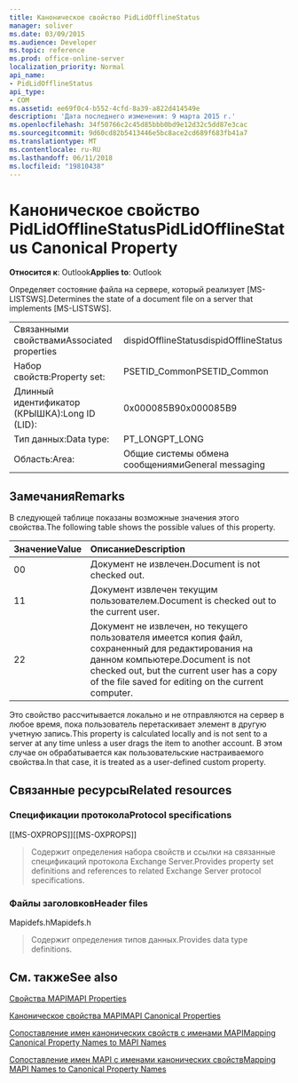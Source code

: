 ```yaml
---
title: Каноническое свойство PidLidOfflineStatus
manager: soliver
ms.date: 03/09/2015
ms.audience: Developer
ms.topic: reference
ms.prod: office-online-server
localization_priority: Normal
api_name:
- PidLidOfflineStatus
api_type:
- COM
ms.assetid: ee69f0c4-b552-4cfd-8a39-a822d414549e
description: 'Дата последнего изменения: 9 марта 2015 г.'
ms.openlocfilehash: 34f50766c2c45d85bbb0bd9e12d32c5dd87e3cac
ms.sourcegitcommit: 9d60cd82b5413446e5bc8ace2cd689f683fb41a7
ms.translationtype: MT
ms.contentlocale: ru-RU
ms.lasthandoff: 06/11/2018
ms.locfileid: "19810438"
---
```

# <a name="pidlidofflinestatus-canonical-property"></a><span data-ttu-id="a235d-103">Каноническое свойство PidLidOfflineStatus</span><span class="sxs-lookup"><span data-stu-id="a235d-103">PidLidOfflineStatus Canonical Property</span></span>

  
  
<span data-ttu-id="a235d-104">**Относится к**: Outlook</span><span class="sxs-lookup"><span data-stu-id="a235d-104">**Applies to**: Outlook</span></span> 
  
<span data-ttu-id="a235d-105">Определяет состояние файла на сервере, который реализует [MS-LISTSWS].</span><span class="sxs-lookup"><span data-stu-id="a235d-105">Determines the state of a document file on a server that implements [MS-LISTSWS].</span></span>
  
|||
|:-----|:-----|
|<span data-ttu-id="a235d-106">Связанными свойствами</span><span class="sxs-lookup"><span data-stu-id="a235d-106">Associated properties</span></span>  <br/> |<span data-ttu-id="a235d-107">dispidOfflineStatus</span><span class="sxs-lookup"><span data-stu-id="a235d-107">dispidOfflineStatus</span></span>  <br/> |
|<span data-ttu-id="a235d-108">Набор свойств:</span><span class="sxs-lookup"><span data-stu-id="a235d-108">Property set:</span></span>  <br/> |<span data-ttu-id="a235d-109">PSETID_Common</span><span class="sxs-lookup"><span data-stu-id="a235d-109">PSETID_Common</span></span>  <br/> |
|<span data-ttu-id="a235d-110">Длинный идентификатор (КРЫШКА):</span><span class="sxs-lookup"><span data-stu-id="a235d-110">Long ID (LID):</span></span>  <br/> |<span data-ttu-id="a235d-111">0x000085B9</span><span class="sxs-lookup"><span data-stu-id="a235d-111">0x000085B9</span></span>  <br/> |
|<span data-ttu-id="a235d-112">Тип данных:</span><span class="sxs-lookup"><span data-stu-id="a235d-112">Data type:</span></span>  <br/> |<span data-ttu-id="a235d-113">PT_LONG</span><span class="sxs-lookup"><span data-stu-id="a235d-113">PT_LONG</span></span>  <br/> |
|<span data-ttu-id="a235d-114">Область:</span><span class="sxs-lookup"><span data-stu-id="a235d-114">Area:</span></span>  <br/> |<span data-ttu-id="a235d-115">Общие системы обмена сообщениями</span><span class="sxs-lookup"><span data-stu-id="a235d-115">General messaging</span></span>  <br/> |
   
## <a name="remarks"></a><span data-ttu-id="a235d-116">Замечания</span><span class="sxs-lookup"><span data-stu-id="a235d-116">Remarks</span></span>

<span data-ttu-id="a235d-117">В следующей таблице показаны возможные значения этого свойства.</span><span class="sxs-lookup"><span data-stu-id="a235d-117">The following table shows the possible values of this property.</span></span>
  
|<span data-ttu-id="a235d-118">**Значение**</span><span class="sxs-lookup"><span data-stu-id="a235d-118">**Value**</span></span>|<span data-ttu-id="a235d-119">**Описание**</span><span class="sxs-lookup"><span data-stu-id="a235d-119">**Description**</span></span>|
|:-----|:-----|
|<span data-ttu-id="a235d-120">0</span><span class="sxs-lookup"><span data-stu-id="a235d-120">0</span></span>  <br/> |<span data-ttu-id="a235d-121">Документ не извлечен.</span><span class="sxs-lookup"><span data-stu-id="a235d-121">Document is not checked out.</span></span>  <br/> |
|<span data-ttu-id="a235d-122">1</span><span class="sxs-lookup"><span data-stu-id="a235d-122">1</span></span>  <br/> |<span data-ttu-id="a235d-123">Документ извлечен текущим пользователем.</span><span class="sxs-lookup"><span data-stu-id="a235d-123">Document is checked out to the current user.</span></span>  <br/> |
|<span data-ttu-id="a235d-124">2</span><span class="sxs-lookup"><span data-stu-id="a235d-124">2</span></span>  <br/> |<span data-ttu-id="a235d-125">Документ не извлечен, но текущего пользователя имеется копия файл, сохраненный для редактирования на данном компьютере.</span><span class="sxs-lookup"><span data-stu-id="a235d-125">Document is not checked out, but the current user has a copy of the file saved for editing on the current computer.</span></span>  <br/> |
   
<span data-ttu-id="a235d-126">Это свойство рассчитывается локально и не отправляются на сервер в любое время, пока пользователь перетаскивает элемент в другую учетную запись.</span><span class="sxs-lookup"><span data-stu-id="a235d-126">This property is calculated locally and is not sent to a server at any time unless a user drags the item to another account.</span></span> <span data-ttu-id="a235d-127">В этом случае он обрабатывается как пользовательские настраиваемого свойства.</span><span class="sxs-lookup"><span data-stu-id="a235d-127">In that case, it is treated as a user-defined custom property.</span></span>
  
## <a name="related-resources"></a><span data-ttu-id="a235d-128">Связанные ресурсы</span><span class="sxs-lookup"><span data-stu-id="a235d-128">Related resources</span></span>

### <a name="protocol-specifications"></a><span data-ttu-id="a235d-129">Спецификации протокола</span><span class="sxs-lookup"><span data-stu-id="a235d-129">Protocol specifications</span></span>

<span data-ttu-id="a235d-130">[[MS-OXPROPS]]</span><span class="sxs-lookup"><span data-stu-id="a235d-130">[[MS-OXPROPS]]</span></span> 
  
> <span data-ttu-id="a235d-131">Содержит определения набора свойств и ссылки на связанные спецификаций протокола Exchange Server.</span><span class="sxs-lookup"><span data-stu-id="a235d-131">Provides property set definitions and references to related Exchange Server protocol specifications.</span></span>
    
### <a name="header-files"></a><span data-ttu-id="a235d-132">Файлы заголовков</span><span class="sxs-lookup"><span data-stu-id="a235d-132">Header files</span></span>

<span data-ttu-id="a235d-133">Mapidefs.h</span><span class="sxs-lookup"><span data-stu-id="a235d-133">Mapidefs.h</span></span>
  
> <span data-ttu-id="a235d-134">Содержит определения типов данных.</span><span class="sxs-lookup"><span data-stu-id="a235d-134">Provides data type definitions.</span></span>
    
## <a name="see-also"></a><span data-ttu-id="a235d-135">См. также</span><span class="sxs-lookup"><span data-stu-id="a235d-135">See also</span></span>



[<span data-ttu-id="a235d-136">Свойства MAPI</span><span class="sxs-lookup"><span data-stu-id="a235d-136">MAPI Properties</span></span>](mapi-properties.md)
  
[<span data-ttu-id="a235d-137">Каноническое свойства MAPI</span><span class="sxs-lookup"><span data-stu-id="a235d-137">MAPI Canonical Properties</span></span>](mapi-canonical-properties.md)
  
[<span data-ttu-id="a235d-138">Сопоставление имен канонических свойств с именами MAPI</span><span class="sxs-lookup"><span data-stu-id="a235d-138">Mapping Canonical Property Names to MAPI Names</span></span>](mapping-canonical-property-names-to-mapi-names.md)
  
[<span data-ttu-id="a235d-139">Сопоставление имен MAPI с именами канонических свойств</span><span class="sxs-lookup"><span data-stu-id="a235d-139">Mapping MAPI Names to Canonical Property Names</span></span>](mapping-mapi-names-to-canonical-property-names.md)

